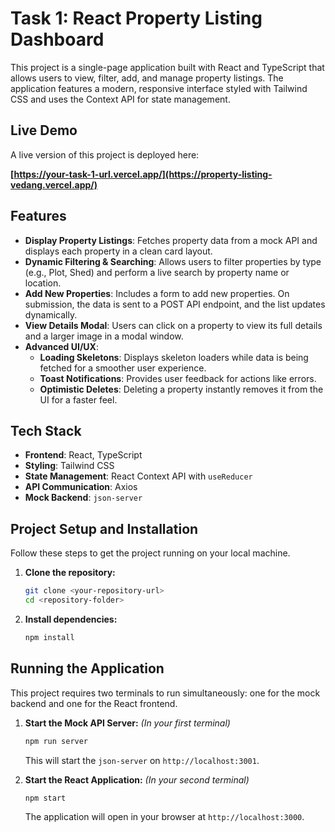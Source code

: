 # Task 1: React Property Listing Dashboard

This project is a single-page application built with React and TypeScript that allows users to view, filter, add, and manage property listings. The application features a modern, responsive interface styled with Tailwind CSS and uses the Context API for state management.

## Live Demo

A live version of this project is deployed here:

**[https://your-task-1-url.vercel.app/](https://property-listing-vedang.vercel.app/)**

## Features

* **Display Property Listings**: Fetches property data from a mock API and displays each property in a clean card layout.
* **Dynamic Filtering & Searching**: Allows users to filter properties by type (e.g., Plot, Shed) and perform a live search by property name or location.
* **Add New Properties**: Includes a form to add new properties. On submission, the data is sent to a POST API endpoint, and the list updates dynamically.
* **View Details Modal**: Users can click on a property to view its full details and a larger image in a modal window.
* **Advanced UI/UX**:
    * **Loading Skeletons**: Displays skeleton loaders while data is being fetched for a smoother user experience.
    * **Toast Notifications**: Provides user feedback for actions like errors.
    * **Optimistic Deletes**: Deleting a property instantly removes it from the UI for a faster feel.

## Tech Stack

* **Frontend**: React, TypeScript
* **Styling**: Tailwind CSS
* **State Management**: React Context API with `useReducer`
* **API Communication**: Axios
* **Mock Backend**: `json-server`

## Project Setup and Installation

Follow these steps to get the project running on your local machine.

1.  **Clone the repository:**
    ```bash
    git clone <your-repository-url>
    cd <repository-folder>
    ```

2.  **Install dependencies:**
    ```bash
    npm install
    ```

## Running the Application

This project requires two terminals to run simultaneously: one for the mock backend and one for the React frontend.

1.  **Start the Mock API Server:**
    *(In your first terminal)*
    ```bash
    npm run server
    ```
    This will start the `json-server` on `http://localhost:3001`.

2.  **Start the React Application:**
    *(In your second terminal)*
    ```bash
    npm start
    ```
    The application will open in your browser at `http://localhost:3000`.
